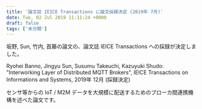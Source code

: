 ```yaml
---
title: '論文誌 IEICE Transactions に論文採録決定 (2019年 7月)'
date: Tue, 02 Jul 2019 11:11:24 +0000
draft: false
tags: ['未分類']
---
```


坂野, Sun, 竹内, 首藤の論文の、論文誌 IEICE Transactions への採録が決定しました。

Ryohei Banno, Jingyu Sun, Susumu Takeuchi, Kazuyuki Shudo: "Interworking Layer of Distributed MQTT Brokers", IEICE Transactions on Informations and Systems, 2019年 12月 (採録決定)

センサ等からの IoT / M2M データを大規模に配送するためのブローカ間連携機構を述べた論文です。
